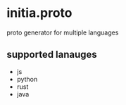 # initia.proto
proto generator for multiple languages

## supported lanauges
- js
- python
- rust
- java
